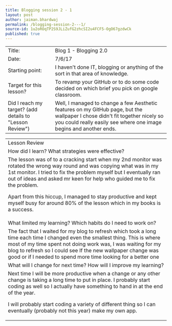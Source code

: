 ```yaml
---
title: Blogging session 2 - 1
layout: post
author: jaiman.bhardwaj
permalink: /blogging-session-2---1/
source-id: 1u2oROqTP2S9JLiZufG2zhcSI2u4FCF5-OgO67gzdwCk
published: true
---
```

<table>
  <tr>
    <td>Title:</td>
    <td>Blog 1 - Blogging 2.0</td>
  </tr>
  <tr>
    <td>Date:</td>
    <td>7/6/17</td>
  </tr>
  <tr>
    <td>Starting point:</td>
    <td>I haven't done IT, blogging or anything of the sort in that area of knowledge.</td>
  </tr>
  <tr>
    <td>Target for this lesson?</td>
    <td>To revamp your GitHub or to do some code decided on which brief you pick on google classroom.</td>
  </tr>
  <tr>
    <td>Did I reach my target? 
(add details to "Lesson Review")</td>
    <td>Well, I managed to change a few Aesthetic features on my GitHub page, but the wallpaper I chose didn't fit together nicely so you could really easily see where one image begins and another ends.</td>
  </tr>
</table>


 

<table>
  <tr>
    <td>Lesson Review</td>
  </tr>
  <tr>
    <td>How did I learn? What strategies were effective? </td>
  </tr>
  <tr>
    <td>The lesson was of to a cracking start when my 2nd monitor was rotated the wrong way round and was copying what was in my 1st monitor. I tried to fix the problem myself but I eventually ran out of ideas and asked mr keen for help who guided me to fix the problem.

Apart from this hiccup, I managed to stay productive and kept myself busy for around 80% of the lesson which in my books is a success.</td>
  </tr>
  <tr>
    <td>What limited my learning? Which habits do I need to work on? </td>
  </tr>
  <tr>
    <td>The fact that I waited for my blog to refresh which took a long time each time I changed even the smallest thing. This is where most of my time spent not doing work was, I was waiting for my blog to refresh so I could see If the new wallpaper change was good or if I needed to spend more time looking for a better one</td>
  </tr>
  <tr>
    <td>What will I change for next time? How will I improve my learning?</td>
  </tr>
  <tr>
    <td>Next time I will be more productive when a change or any other change is taking a long time to put in place. I probably start coding as well so I actually have something to hand in at the end of the year.

I will probably start coding a variety of different thing so I can eventually (probably not this year) make my own app.</td>
  </tr>
</table>


